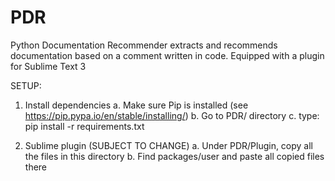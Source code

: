 # PDR

Python Documentation Recommender extracts and recommends documentation based on a comment written in code. Equipped with a plugin for Sublime Text 3


SETUP:
1. Install dependencies
  a. Make sure Pip is installed (see https://pip.pypa.io/en/stable/installing/)
  b. Go to PDR/ directory
  c. type: pip install -r requirements.txt

2. Sublime plugin (SUBJECT TO CHANGE)
  a. Under PDR/Plugin, copy all the files in this directory
  b. Find packages/user and paste all copied files there
